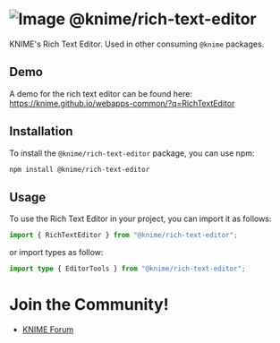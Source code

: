 # ![Image](https://www.knime.com/sites/default/files/knime_logo_github_40x40_4layers.png) @knime/rich-text-editor

KNIME's Rich Text Editor. Used in other consuming `@knime` packages.

## Demo

A demo for the rich text editor can be found here:
https://knime.github.io/webapps-common/?q=RichTextEditor

## Installation

To install the `@knime/rich-text-editor` package, you can use npm:

```bash
npm install @knime/rich-text-editor
```

## Usage

To use the Rich Text Editor in your project, you can import it as follows:

```javascript
import { RichTextEditor } from "@knime/rich-text-editor";
```

or import types as follow:

```typescript
import type { EditorTools } from "@knime/rich-text-editor";
```

# Join the Community!

- [KNIME Forum](https://forum.knime.com/)
